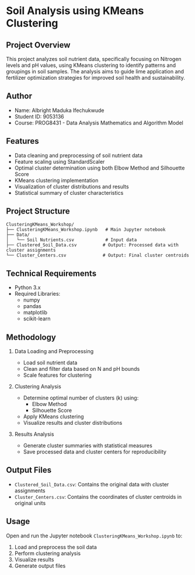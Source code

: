 # Soil Analysis using KMeans Clustering

## Project Overview
This project analyzes soil nutrient data, specifically focusing on Nitrogen levels and pH values, using KMeans clustering to identify patterns and groupings in soil samples. The analysis aims to guide lime application and fertilizer optimization strategies for improved soil health and sustainability.

## Author
- Name: Albright Maduka Ifechukwude
- Student ID: 9053136
- Course: PROG8431 - Data Analysis Mathematics and Algorithm Model

## Features
- Data cleaning and preprocessing of soil nutrient data
- Feature scaling using StandardScaler
- Optimal cluster determination using both Elbow Method and Silhouette Score
- KMeans clustering implementation
- Visualization of cluster distributions and results
- Statistical summary of cluster characteristics

## Project Structure
```
ClusteringKMeans_Workshop/
├── ClusteringKMeans_Workshop.ipynb   # Main Jupyter notebook
├── Data/
│   └── Soil Nutrients.csv            # Input data
├── Clustered_Soil_Data.csv          # Output: Processed data with cluster assignments
└── Cluster_Centers.csv              # Output: Final cluster centroids
```

## Technical Requirements
- Python 3.x
- Required Libraries:
  - numpy
  - pandas
  - matplotlib
  - scikit-learn

## Methodology
1. Data Loading and Preprocessing
   - Load soil nutrient data
   - Clean and filter data based on N and pH bounds
   - Scale features for clustering

2. Clustering Analysis
   - Determine optimal number of clusters (k) using:
     - Elbow Method
     - Silhouette Score
   - Apply KMeans clustering
   - Visualize results and cluster distributions

3. Results Analysis
   - Generate cluster summaries with statistical measures
   - Save processed data and cluster centers for reproducibility

## Output Files
- `Clustered_Soil_Data.csv`: Contains the original data with cluster assignments
- `Cluster_Centers.csv`: Contains the coordinates of cluster centroids in original units

## Usage
Open and run the Jupyter notebook `ClusteringKMeans_Workshop.ipynb` to:
1. Load and preprocess the soil data
2. Perform clustering analysis
3. Visualize results
4. Generate output files